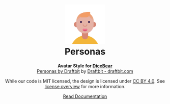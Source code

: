 <h1 align="center"><img src="./tests/svg/0.svg" width="124" /> <br />Personas</h1>
<p align="center">
  <strong>Avatar Style for <a href="https://dicebear.com/">DiceBear</a></strong><br />
    <a href="https://personas.draftbit.com/">Personas by Draftbit</a>
      by <a href="https://draftbit.com/">Draftbit - draftbit.com</a>
</p>

<p align="center">
  While our code is MIT licensed, the design is licensed under
    <a href="https://creativecommons.org/licenses/by/4.0/">CC BY 4.0</a>.
  See <a href="https://dicebear.com/licenses">license overview</a> for more information.
</p>

<p align="center">
  <a href="https://dicebear.com/styles/personas">
    Read Documentation
  </a>
</p>
